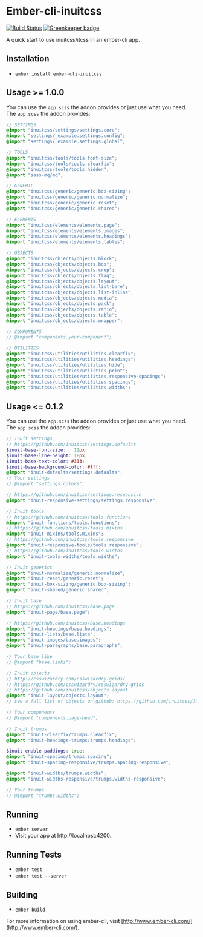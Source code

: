 # Ember-cli-inuitcss

[![Build Status](https://travis-ci.org/funkensturm/ember-cli-inuitcss.svg?branch=master)](https://travis-ci.org/funkensturm/ember-cli-inuitcss)
[![Greenkeeper badge](https://badges.greenkeeper.io/funkensturm/ember-cli-inuitcss.svg)](https://greenkeeper.io/)

A quick start to use inuitcss/itcss in an ember-cli app.

## Installation

* `ember install ember-cli-inuitcss`

## Usage >= 1.0.0

You can use the `app.scss` the addon provides or just use what you need.
The `app.scss` the addon provides:

```scss
// SETTINGS
@import "inuitcss/settings/settings.core";
@import "settings/_example.settings.config";
@import "settings/_example.settings.global";

// TOOLS
@import "inuitcss/tools/tools.font-size";
@import "inuitcss/tools/tools.clearfix";
@import "inuitcss/tools/tools.hidden";
@import "sass-mq/mq";

// GENERIC
@import "inuitcss/generic/generic.box-sizing";
@import "inuitcss/generic/generic.normalize";
@import "inuitcss/generic/generic.reset";
@import "inuitcss/generic/generic.shared";

// ELEMENTS
@import "inuitcss/elements/elements.page";
@import "inuitcss/elements/elements.images";
@import "inuitcss/elements/elements.headings";
@import "inuitcss/elements/elements.tables";

// OBJECTS
@import "inuitcss/objects/objects.block";
@import "inuitcss/objects/objects.box";
@import "inuitcss/objects/objects.crop";
@import "inuitcss/objects/objects.flag";
@import "inuitcss/objects/objects.layout";
@import "inuitcss/objects/objects.list-bare";
@import "inuitcss/objects/objects.list-inline";
@import "inuitcss/objects/objects.media";
@import "inuitcss/objects/objects.pack";
@import "inuitcss/objects/objects.ratio";
@import "inuitcss/objects/objects.table";
@import "inuitcss/objects/objects.wrapper";

// COMPONENTS
// @import "components.your-component";

// UTILITIES
@import "inuitcss/utilities/utilities.clearfix";
@import "inuitcss/utilities/utilities.headings";
@import "inuitcss/utilities/utilities.hide";
@import "inuitcss/utilities/utilities.print";
@import "inuitcss/utilities/utilities.responsive-spacings";
@import "inuitcss/utilities/utilities.spacings";
@import "inuitcss/utilities/utilities.widths";
```


## Usage <= 0.1.2

You can use the `app.scss` the addon provides or just use what you need.
The `app.scss` the addon provides:

```scss
// Inuit settings
// https://github.com/inuitcss/settings.defaults
$inuit-base-font-size:   12px;
$inuit-base-line-height: 18px;
$inuit-base-text-color: #333;
$inuit-base-background-color: #fff;
@import "inuit-defaults/settings.defaults";
// Your settings
// @import "settings.colors";

// https://github.com/inuitcss/settings.responsive
@import "inuit-responsive-settings/settings.responsive";

// Inuit tools
// https://github.com/inuitcss/tools.functions
@import "inuit-functions/tools.functions";
// https://github.com/inuitcss/tools.mixins
@import "inuit-mixins/tools.mixins";
// https://github.com/inuitcss/tools.responsive
@import "inuit-responsive-tools/tools.responsive";
// https://github.com/inuitcss/tools.widths
@import "inuit-tools-widths/tools.widths";

// Inuit generics
@import "inuit-normalize/generic.normalize";
@import "inuit-reset/generic.reset";
@import "inuit-box-sizing/generic.box-sizing";
@import "inuit-shared/generic.shared";

// Inuit base
// https://github.com/inuitcss/base.page
@import "inuit-page/base.page";

// https://github.com/inuitcss/base.headings
@import "inuit-headings/base.headings";
@import "inuit-lists/base.lists";
@import "inuit-images/base.images";
@import "inuit-paragraphs/base.paragraphs";

// Your base like
// @import "base.links";

// Inuit objects
// http://csswizardry.com/csswizardry-grids/
// https://github.com/csswizardry/csswizardry-grids
// https://github.com/inuitcss/objects.layout
@import "inuit-layout/objects.layout";
// see a full list of objects on github: https://github.com/inuitcss/?utf8=%E2%9C%93&query=objects

// Your components
// @import "components.page-head";

// Inuit trumps
@import "inuit-clearfix/trumps.clearfix";
@import "inuit-headings-trumps/trumps.headings";

$inuit-enable-paddings: true;
@import "inuit-spacing/trumps.spacing";
@import "inuit-spacing-responsive/trumps.spacing-responsive";

@import "inuit-widths/trumps.widths";
@import "inuit-widths-responsive/trumps.widths-responsive";

// Your trumps
// @import "trumps.widths";
```

## Running

* `ember server`
* Visit your app at http://localhost:4200.

## Running Tests

* `ember test`
* `ember test --server`

## Building

* `ember build`

For more information on using ember-cli, visit [http://www.ember-cli.com/](http://www.ember-cli.com/).
